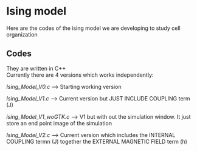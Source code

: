 # Ising model
Here are the codes of the ising model we are developing to study cell organization

## Codes
They are written in C++ <br>
Currently there are 4 versions which works independently:

*Ising_Model_V0.c*  --> Starting working version

*Ising_Model_V1.c*   --> Current version but JUST INCLUDE COUPLING term (J)

*ising_Model_V1_woGTK.c*   --> V1 but with out the simulation window. It just store an end point image of the simulation

*Ising_Model_V2.c*   --> Current version which includes the INTERNAL COUPLING termn (J) together the EXTERNAL MAGNETIC FIELD term (h)

